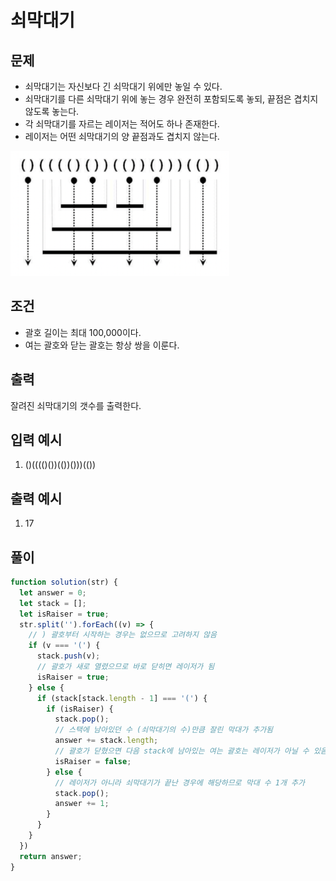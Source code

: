# 쇠막대기

## 문제
- 쇠막대기는 자신보다 긴 쇠막대기 위에만 놓일 수 있다.
- 쇠막대기를 다른 쇠막대기 위에 놓는 경우 완전히 포함되도록 놓되, 끝점은 겹치지 않도록 놓는다.
- 각 쇠막대기를 자르는 레이저는 적어도 하나 존재한다.
- 레이저는 어떤 쇠막대기의 양 끝점과도 겹치지 않는다.

<img src='./images/iron-rod.png' width="350px" height="200px">

## 조건
- 괄호 길이는 최대 100,000이다.
- 여는 괄호와 닫는 괄호는 항상 쌍을 이룬다.
  
## 출력
잘려진 쇠막대기의 갯수를 출력한다.

## 입력 예시
1. ()(((()())(())()))(())

## 출력 예시
1. 17


## 풀이

```js
function solution(str) {
  let answer = 0;
  let stack = [];
  let isRaiser = true;
  str.split('').forEach((v) => {
    // ) 괄호부터 시작하는 경우는 없으므로 고려하지 않음
    if (v === '(') {
      stack.push(v);
      // 괄호가 새로 열렸으므로 바로 닫히면 레이저가 됨
      isRaiser = true;
    } else {
      if (stack[stack.length - 1] === '(') {
        if (isRaiser) {
          stack.pop();
          // 스택에 남아있던 수 (쇠막대기의 수)만큼 잘린 막대가 추가됨
          answer += stack.length;
          // 괄호가 닫혔으면 다음 stack에 남아있는 여는 괄호는 레이저가 아닐 수 있음
          isRaiser = false;
        } else {
          // 레이저가 아니라 쇠막대기가 끝난 경우에 해당하므로 막대 수 1개 추가
          stack.pop();
          answer += 1;
        }
      }
    }
  })
  return answer;
}
```